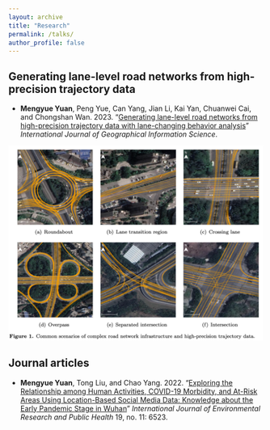 ```yaml
---
layout: archive
title: "Research"
permalink: /talks/
author_profile: false
---
```



Generating lane-level road networks from high-precision trajectory data
------
- **Mengyue Yuan**, Peng Yue, Can Yang, Jian Li, Kai Yan, Chuanwei Cai, and Chongshan Wan. 2023. “[Generating lane-level road networks from high-precision trajectory data with lane-changing behavior analysis](https://www.tandfonline.com/journals/tgis20)” *International Journal of Geographical Information Science*.


![data](/images/1_data.png)


Journal articles
------
- **Mengyue Yuan**, Tong Liu, and Chao Yang. 2022. “[Exploring the Relationship among Human Activities, COVID-19 Morbidity, and At-Risk Areas Using Location-Based Social Media Data: Knowledge about the Early Pandemic Stage in Wuhan](https://www.mdpi.com/1660-4601/19/11/6523)” *International Journal of Environmental Research and Public Health* 19, no. 11: 6523.
